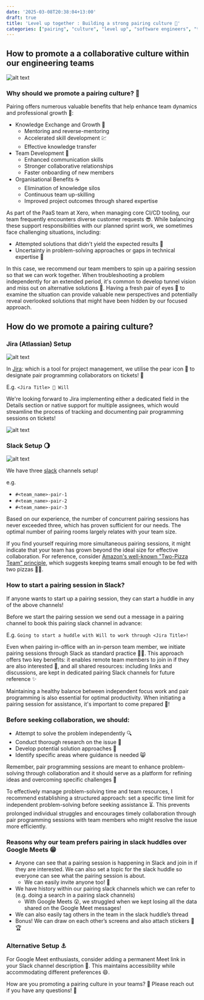 ```yaml
---
date: '2025-03-08T20:38:04+13:00'
draft: true
title: 'Level up together : Building a strong pairing culture 🥰'
categories: ["pairing", "culture", "level up", "software engineers", "team", "tips"]
---
```

## How to promote a a collaborative culture within our engineering teams

![alt text](/assets/images/eevee-charizard-pairing.png)

### Why should we promote a pairing culture? 🌳

Pairing offers numerous valuable benefits that help enhance team dynamics and professional growth 🌴:

- Knowledge Exchange and Growth 💚
    - Mentoring and reverse-mentoring
    - Accelerated skill development 💹
    - Effective knowledge transfer
- Team Development 💛
    - Enhanced communication skills
    - Stronger collaborative relationships
    - Faster onboarding of new members
- Organisational Benefits ☕
    - Elimination of knowledge silos
    - Continuous team up-skilling
    - Improved project outcomes through shared expertise

As part of the PaaS team at Xero, when managing core CI/CD tooling, our team frequently encounters diverse customer requests 😎. While balancing these support responsibilities with our planned sprint work, we sometimes face challenging situations, including:

- Attempted solutions that didn't yield the expected results 🤔
- Uncertainty in problem-solving approaches or gaps in technical expertise 🥌

In this case, we recommend our team members to spin up a pairing session so that we can work together. When troubleshooting a problem independently for an extended period, it's common to develop tunnel vision and miss out on alternative solutions 🐇. Having a fresh pair of eyes 👀 to examine the situation can provide valuable new perspectives and potentially reveal overlooked solutions that might have been hidden by our focused approach.

## How do we promote a pairing culture?

### Jira (Atlassian) Setup 

![alt text](/assets/images/jira-blue-banner.png)

In [Jira](https://www.atlassian.com/software/jira): which is a tool for project management, we utilise the pear icon 🍐 to designate pair programming collaborators on tickets! 🎫

E.g. `<Jira Title> 🍐 Will`

We're looking forward to Jira implementing either a dedicated field in the Details section or native support for multiple assignees, which would streamline the process of tracking and documenting pair programming sessions on tickets!

![alt text](/assets/images/jira-assignee-details.png)

### Slack Setup 🌖

![alt text](/assets/images/slack-huddles-banner.png)

We have three [slack](https://slack.com/) channels setup!

e.g.

- `#<team_name>-pair-1`
- `#<team_name>-pair-2`
- `#<team_name>-pair-3`

Based on our experience, the number of concurrent pairing sessions has never exceeded three, which has proven sufficient for our needs. The optimal number of pairing rooms largely relates with your team size. 

If you find yourself requiring more simultaneous pairing sessions, it might indicate that your team has grown beyond the ideal size for effective collaboration. For reference, consider [Amazon's well-known "Two-Pizza Team" principle](https://aws.amazon.com/executive-insights/content/amazon-two-pizza-team/), which suggests keeping teams small enough to be fed with two pizzas 🍕🍕.

### How to start a pairing session in Slack?

If anyone wants to start up a pairing session, they can start a huddle in any of the above channels!

Before we start the pairing session we send out a message in a pairing channel to book this pairing slack channel in advance:

E.g. `Going to start a huddle with Will to work through <Jira Title>!`

Even when pairing in-office with an in-person team member, we initiate pairing sessions through Slack as standard practice 👍🏻. This approach offers two key benefits: it enables remote team members to join in if they are also interested 🦙, and all shared resources: including links and discussions, are kept in dedicated pairing Slack channels for future reference ✨

Maintaining a healthy balance between independent focus work and pair programming is also essential for optimal productivity. When initiating a pairing session for assistance, it's important to come prepared 📝!

### Before seeking collaboration, we should:

- Attempt to solve the problem independently 🔍
- Conduct thorough research on the issue 🔎
- Develop potential solution approaches 🚠
- Identify specific areas where guidance is needed 😸 

Remember, pair programming sessions are meant to enhance problem-solving through collaboration and it should serve as a platform for refining ideas and overcoming specific challenges 🎯

To effectively manage problem-solving time and team resources, I recommend establishing a structured approach: set a specific time limit for independent problem-solving before seeking assistance ⏳. This prevents prolonged individual struggles and encourages timely collaboration through pair programming sessions with team members who might resolve the issue more efficiently.

### Reasons why our team prefers pairing in slack huddles over Google Meets 😁 

- Anyone can see that a pairing session is happening in Slack and join in if they are interested. We can also set a topic for the slack huddle so everyone can see what the pairing session is about.
    - We can easily invite anyone too! 🎵
- We have history within our pairing slack channels which we can refer to (e.g. doing a search in a pairing slack channels)
    - With Google Meets 😮, we struggled when we kept losing all the data shared on the Google Meet messages!
- We can also easily tag others in the team in the slack huddle’s thread
- Bonus! We can draw on each other’s screens and also attach stickers 🐬🏆

### Alternative Setup ⚓

For Google Meet enthusiasts, consider adding a permanent Meet link in your Slack channel description 📆. This maintains accessibility while accommodating different preferences 😄.

How are you promoting a pairing culture in your teams? 🐰 Please reach out if you have any questions! 🍰